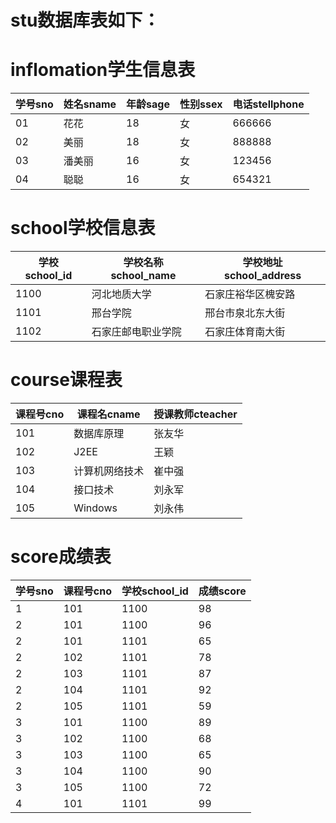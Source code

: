 # stu数据库表如下：
# inflomation学生信息表

学号sno | 姓名sname | 年龄sage | 性别ssex | 电话stellphone|
--------|---------|----------|----------|---------------|
 01     | 花花     | 18       | 女       | 666666        |
 02     | 美丽     | 18       | 女       | 888888        |
 03     | 潘美丽   | 16       | 女       | 123456        |
 04     | 聪聪     | 16       | 女       | 654321        |
 
 # school学校信息表
 
 学校school_id | 学校名称school_name | 学校地址school_address |
 --------------|--------------------|----------------------|
 1100          | 河北地质大学         | 石家庄裕华区槐安路     |
 1101          | 邢台学院            | 邢台市泉北东大街       |
 1102          | 石家庄邮电职业学院    | 石家庄体育南大街       | 
 
 # course课程表
 
 课程号cno | 课程名cname | 授课教师cteacher |
 ---------|------------|-----------------|
 101      | 数据库原理   | 张友华          |
 102      | J2EE       | 王颖            |
 103      | 计算机网络技术 | 崔中强         |
 104      | 接口技术     | 刘永军          |
 105      | Windows     | 刘永伟          |
 
 # score成绩表
 
 学号sno | 课程号cno | 学校school_id | 成绩score |
 -------|----------|---------------|-----------|
 1      | 101      | 1100          | 98        |
 2      | 101      | 1100          | 96        |
 2      | 101      | 1101          | 65        |
 2      | 102      | 1101          | 78        |
 2      | 103      | 1101          | 87        |
 2      | 104      | 1101          | 92        |
 2      | 105      | 1101          | 59        |
 3      | 101      | 1100          | 89        |
 3      | 102      | 1100          | 68        |
 3      | 103      | 1100          | 65        |
 3      | 104      | 1100          | 90        |
 3      | 105      | 1100          | 72        |
 4      | 101      | 1101          | 99        |
